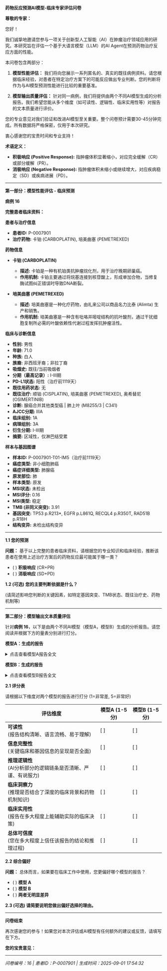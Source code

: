 **药物反应预测AI模型-临床专家评估问卷**

**尊敬的专家：**

您好！

我们诚挚地邀请您参与一项关于创新型人工智能（AI）在肿瘤治疗领域应用的研究。本研究旨在评估一个基于大语言模型（LLM）的AI Agent在预测药物治疗反应方面的性能。

本问卷包含两部分：

1. **模型性能评估：** 我们将向您展示一系列匿名的、真实的既往病例资料。请您根据临床经验，对患者在特定治疗方案下的可能反应做出专业判断。您的判断将作为与AI模型预测性能进行比较的重要基准。

2. **模型输出质量评估：** 针对同一病例，我们将提供由两个不同AI模型生成的分析报告。我们希望您能从多个维度（如可读性、逻辑性、临床实用性等）对报告的文本质量进行评价。

您的专业意见对我们验证和改进AI模型至关重要。整个问卷预计需要30-45分钟完成。所有数据将严格保密，仅用于本次研究。

衷心感谢您的宝贵时间和专业支持！

**术语定义：**

- **积极响应 (Positive Response):** 指肿瘤体积显著缩小，对应完全缓解（CR）或部分缓解（PR）。
- **消极响应 (Negative Response):** 指肿瘤体积未缩小或继续增大，对应疾病稳定（SD）或疾病进展（PD）。

---

**第一部分：模型性能评估 - 临床预测**

**病例 16**

**完整患者临床资料：**


**患者与治疗信息**

- **患者ID:** P-0007901  
- **治疗药物:** 卡铂 (CARBOPLATIN), 培美曲塞 (PEMETREXED)


**药物信息**

- **卡铂 (CARBOPLATIN)**  
  - **描述:** 卡铂是一种有机铂类抗肿瘤烷化剂，用于治疗晚期卵巢癌。  
  - **作用机制:** 卡铂主要通过将烷基连接到核苷酸上，形成单加合物，当修复酶试图纠正错误时导致DNA断裂。  

- **培美曲塞 (PEMETREXED)**  
  - **描述:** 培美曲塞是一种化疗药物，由礼来公司以商品名力比泰 (Alimta) 生产和销售。  
  - **作用机制:** 培美曲塞是一种含有吡咯并嘧啶结构的抗叶酸剂，通过干扰细胞复制所必需的叶酸依赖性代谢过程发挥抗肿瘤活性。


**临床与诊断信息**

- **性别:** 男性  
- **年龄:** 71.0  
- **种族:** 白人  
- **族裔:** 非西班牙裔；非拉丁裔  
- **吸烟史:** 既往/当前吸烟者  
- **分期（最高记录）:** I-III期  
- **PD-L1状态:** 阳性（治疗前1119天）  
- **既往用药状态:** 无  
- **既往治疗:** 顺铂 (CISPLATIN), 培美曲塞 (PEMETREXED), 奥希替尼 (OSIMERTINIB)  
- **诊断:** 腺癌合并其他类型癌 | 肺上叶 (M8255/3 | C341)  
- **AJCC分期:** IIIA  
- **临床组别:** 1A  
- **病理组别:** 3A  
- **衍生分期:** I-III期  
- **摘要:** 区域性，仅淋巴结受累


**样本与基因图谱**

- **样本ID:** P-0007901-T01-IM5（治疗前1119天）  
- **癌症类型:** 非小细胞肺癌  
- **癌症详细类型:** 肺腺癌  
- **原发部位:** 肺  
- **样本类型:** 原发  
- **MSI状态:** 未检出  
- **MSI评分:** 0.16  
- **MSI类型:** 稳定  
- **TMB (非同义突变):** 3.91  
- **基因突变:** TP53 p.R213*, EGFR p.L861Q, RECQL4 p.R350T, RAD51B p.R18H  
- **结构变异:** 未检出结构变异


---

**1.1 您的预测**

**问题：** 基于以上完整的患者临床资料，请根据您的专业知识和临床经验，推断该患者在使用上述治疗方案后的药物反应最可能属于哪一类？

- ( ) **积极响应** (CR+PR)
- ( ) **消极响应** (SD+PD)

**1.2 (可选) 您的主要判断依据是什么？**

(请简述影响您判断的关键因素，如特定基因突变、TMB状态、既往治疗史、药物机制等)

---

**第二部分：模型输出文本质量评估**

针对**病例 16**，以下是由两个不同AI模型（模型A，模型B）生成的分析报告。请您阅读并根据下方的量表分别进行打分。

**模型A：生成的报告**

<details>
<summary>点击查看模型A报告全文</summary>

**精准肿瘤学报告**  

**1. 患者与治疗信息**  
- **患者ID:** P-0007901  
- **治疗药物:** 卡铂 (CARBOPLATIN), 培美曲塞 (PEMETREXED)  

**2. 药物信息**  
- **卡铂 (CARBOPLATIN)**  
  - *描述:* 用于晚期卵巢癌的有机铂类抗肿瘤烷化剂。  
  - *作用机制:* 形成DNA单加合物，在修复尝试中导致DNA断裂。  

- **培美曲塞 (PEMETREXED)**  
  - *描述:* 化疗药物（商品名：力比泰）。  
  - *作用机制:* 干扰细胞复制必需的叶酸依赖性代谢过程。  

**3. 临床与诊断信息**  
- **性别:** 男性  
- **年龄:** 71.0岁  
- **种族:** 白人  
- **族裔:** 非西班牙裔；非拉丁裔  
- **吸烟史:** 既往/当前吸烟者  
- **分期（最高记录）:** 1-3期  
- **PD-L1状态:** 阳性（治疗前1119天）  
- **既往治疗:** 顺铂 (CISPLATIN), 培美曲塞 (PEMETREXED), 奥希替尼 (OSIMERTINIB)  
- **诊断:**  
  - *描述:* 腺癌合并其他癌型（肺，上叶）  
  - *AJCC分期:* IIIA期  
  - *临床分组:* 1A组  
  - *病理分组:* 3A组  
  - *总结:* 区域性，仅累及淋巴结  

**4. 样本与基因图谱**  
- **样本:** P-0007901-T01-IM5（治疗前1119天）  
  - *癌症类型:* 非小细胞肺癌（肺腺癌）  
  - *原发部位:* 肺  
  - *样本类型:* 原发灶  
  - *MSI状态:* 稳定（评分: 0.16）  
  - *TMB（非同义突变）:* 3.91  
- **突变:**  
  - TP53 p.R213*  
  - EGFR p.L861Q  
  - RECQL4 p.R350T  
  - RAD51B p.R18H  
- **结构变异:** 未检出  

**5. AI生成分析**  
**预测治疗反应评分:** 0.620 / 1.0  
*(分数越接近1，表示积极响应的可能性越高。)*  

**推理依据**  
1. **关键遗传因素:**  
   - *EGFR p.L861Q:* 可能影响靶向治疗选择，但不直接影响铂类化疗疗效。  
   - *RAD51B p.R18H:* 在非小细胞肺癌中的意义尚不明确，但同源重组修复改变可能提示对PARP抑制剂的敏感性高于铂类药物。  
   - *低TMB与稳定MSI:* 对传统化疗的耐药机制较少。  

2. **关键临床决定因素:**  
   - *既往顺铂暴露:* 由于作用机制重叠，存在与卡铂交叉耐药的风险。  
   - *年龄与体能状态:* 可能因合并症导致耐受性挑战。  
   - *吸烟史:* 可能增加化疗副作用严重程度。  

**注:** 该分数反映了AI模型基于现有遗传和临床数据的评估。建议进行临床验证。

</details>

**模型B：生成的报告**

<details>
<summary>点击查看模型B报告全文</summary>

**精准肿瘤学报告**  

**1. 患者与治疗信息**  

- **患者ID:** P-0007901  
- **治疗药物:** 卡铂 (CARBOPLATIN), 培美曲塞 (PEMETREXED)  

**2. 药物信息**  

- **卡铂 (CARBOPLATIN)**  
  - **描述:** 卡铂是一种有机铂类抗肿瘤烷化剂，用于治疗晚期卵巢癌。  
  - **作用机制:** 卡铂主要通过将烷基连接到核苷酸上，形成单加合物，当修复酶试图纠正错误时导致DNA断裂。  

- **培美曲塞 (PEMETREXED)**  
  - **描述:** 培美曲塞是一种化疗药物，由礼来公司以商品名力比泰 (Alimta) 生产和销售。  
  - **作用机制:** 培美曲塞是一种含有吡咯并嘧啶结构的抗叶酸剂，通过干扰细胞复制所必需的叶酸依赖性代谢过程发挥抗肿瘤活性。  

**3. 临床与诊断信息**  

- **性别:** 男性  
- **年龄:** 71.0  
- **种族:** 白人  
- **族裔:** 非西班牙裔；非拉丁裔  
- **吸烟史:** 既往/当前吸烟者  
- **分期（最高记录）:** I-III期  
- **PD-L1状态:** 阳性（治疗前1119天）  
- **既往用药状态:** 无  
- **既往治疗:** 顺铂 (CISPLATIN), 培美曲塞 (PEMETREXED), 奥希替尼 (OSIMERTINIB)  
- **诊断:** 腺癌合并其他类型癌 | 肺上叶 (M8255/3 | C341)  
- **AJCC分期:** IIIA  
- **临床组别:** 1A  
- **病理组别:** 3A  
- **衍生分期:** I-III期  
- **摘要:** 区域性，仅淋巴结受累  

**4. 样本与基因图谱**  

- **样本ID:** P-0007901-T01-IM5（治疗前1119天）  
- **癌症类型:** 非小细胞肺癌  
- **癌症详细类型:** 肺腺癌  
- **原发部位:** 肺  
- **样本类型:** 原发  
- **MSI状态:** 未检出  
- **MSI评分:** 0.16  
- **MSI类型:** 稳定  
- **TMB (非同义突变):** 3.91  
- **基因突变:** TP53 p.R213*, EGFR p.L861Q, RECQL4 p.R350T, RAD51B p.R18H  
- **结构变异:** 未检出结构变异  

**5. AI生成分析**  

**预测治疗反应评分:** 0.648 / 1.0  
(分数越接近1，表示积极响应的可能性越高。)  

**推理依据**  

- **基因突变与药物机制:**  
  - *EGFR p.L861Q* 突变与EGFR酪氨酸激酶抑制剂（如奥希替尼）耐药相关，但不直接影响卡铂或培美曲塞的疗效。  
  - *TP53 p.R213** 截短突变（已知功能缺失变异）可能损害DNA损伤修复，从而增加对铂类药物（如卡铂）的敏感性。  
  - 培美曲塞的抗叶酸活性较少依赖特定突变，但可能受叶酸代谢改变的影响，而检测到的突变未明确与此相关。  

- **癌症类型与分期:**  
  - 患者为IIIA期肺腺癌伴区域性淋巴结转移。  
  - 卡铂和培美曲塞是该分期的标准一线治疗方案，其中培美曲塞对腺癌尤其有效。  
  - PD-L1阳性提示可能从免疫治疗中获益，但评分主要反映当前化疗方案的主导作用。  

- **既往治疗与耐药性:**  
  - 患者既往接受过顺铂（铂类类似物）和培美曲塞治疗，可能存在交叉耐药。  
  - 卡铂独特的烷化机制可能部分克服耐药性，因此评分为中等。  
  - 未检出*ERCC1*或*RCC1*突变进一步支持卡铂的潜在疗效。  

- **人口学与体能因素:**  
  - 患者年龄（71岁）和吸烟史可能降低对强化治疗的耐受性，但既往无化疗相关毒性提示反应可能性合理。  
  - 低TMB（3.91）和MSI稳定状态表明免疫驱动耐药有限，强化了靶向化疗的适用性。  

**注:** 该分数反映了AI模型基于现有遗传和临床数据的评估。建议进行临床验证。

</details>

**2.1 评分表**

请根据以下维度对两个模型的报告进行打分 (1=非常差, 5=非常好)

| **评估维度** | **模型A (1-5分)** | **模型B (1-5分)** |
|-------------|------------------|------------------|
| **可读性**<br>(报告结构清晰、语言流畅、易于理解) | [ ] | [ ] |
| **信息完整性**<br>(关键临床和基因信息的呈现是否全面) | [ ] | [ ] |
| **推理逻辑性**<br>(AI分析部分的逻辑链条是否清晰、严谨、有说服力) | [ ] | [ ] |
| **临床洞察力**<br>(推理是否结合了深度的临床背景和药物机制知识) | [ ] | [ ] |
| **临床实用性**<br>(报告在多大程度上能辅助实际的临床决策) | [ ] | [ ] |
| **总体可信度**<br>(您在多大程度上信任该报告的结论和推理过程) | [ ] | [ ] |

**2.2 综合偏好**

**问题：** 总体而言，如果要在临床工作中使用，您更偏好哪个模型的报告？

- ( ) **模型 A**
- ( ) **模型 B**
- ( ) **两者无明显差异**

**2.3 (可选) 请简要说明您做出偏好选择的理由。**

---

**问卷结束**

再次感谢您的参与！如果您对本次评估或AI模型有任何额外的建议或反馈，请填写在下方。

**您的宝贵意见：**

---

*问卷编号：16 | 患者ID：P-0007901 | 生成时间：2025-09-01 17:54:32*
